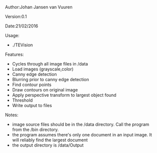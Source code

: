Author:Johan Jansen van Vuuren

Version:0.1

Date:21/02/2016

Usage:
 - ./TEVision

Features:
 - Cycles through all image files in /data
 - Load images (grayscale,color)
 - Canny edge detection
 - Blurring prior to canny edge detection
 - Find contour points
 - Draw contours on original image
 - Apply perspective transform to largest object found
 - Threshold
 - Write output to files
 
Notes:
 - image source files should be in the /data directory.  Call the program from the /bin directory.
 - the program assumes there's only one document in an input image.  It will reliably find the largest document
 - the output directory is /data/Output 